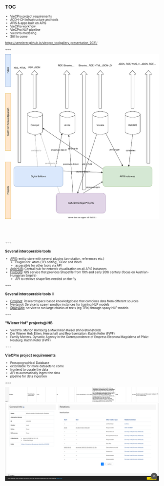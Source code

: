 ### TOC

<span style="font-size: 0.7em">

* VieCPro project requirements <!-- .element: class="fragment" -->
* ACDH-CH infrastructure and tools <!-- .element: class="fragment" -->
* APIS & apps built on APIS <!-- .element: class="fragment" -->
* VieCPro workflow <!-- .element: class="fragment" -->
* VieCPro NLP pipeline <!-- .element: class="fragment" -->
* VieCPro modelling <!-- .element: class="fragment" -->
* Still to come <!-- .element: class="fragment" -->

    
https://sennierer.github.io/viecpro_toolgallery_presentation_2021/ <!-- .element: class="fragment" -->
</span>

+++

<img class="r-stretch" style="margin-bottom:60px" src="images/acdh_tools_prosopography.svg">

+++

### Several interoperable tools

* [APIS](https://apis.acdh.oeaw.ac.at): entity store with several plugins (annotation, references etc.)
	- Plugins for: Atom (TEI editing), GDoc and Word
	- accessible for other tools via API
* [ApisHUB](https://apis-hub.acdh-dev.oeaw.ac.at/): Central hub for network visualization on all APIS instances
* [HistoGIS](https://histogis.acdh.oeaw.ac.at/): GIS service that provides Shapefile from 19th and early 20th century (focus on Austrian-Hungarian Empire)
	- API to retrieve shapefiles needed on the fly

+++

### Several interoperable tools II

* [Omnipot](https://omnipot.acdh-dev.oeaw.ac.at/): Researchspace based knowledgebase that combines data from different sources
* [Nerdpool](https://nerdpool.acdh-dev.oeaw.ac.at/): Service to spawn prodigy instances for training NLP models
* [SpacyApp](https://spacyapp.acdh-dev.oeaw.ac.at/): service to run large chunks of texts (eg TEIs) through spacy NLP models

+++

### "Wiener Hof" projects@IHB

* VieCPro: Marion Romberg & Maximilian Kaiser (Innovationsfond)
* Der Wiener Hof: Eliten, Herrschaft und Repräsentation: Katrin Keller (FWF)
* Family Matters. Dynastic Agency in the Correspondence of Empress Eleonora
Magdalena of Pfalz-Neuburg: Katrin Keller (FWF)


+++

### VieCPro project requirements

* Prosopographical Database <!-- .element: class="fragment" -->
* extendable for more datasets to come <!-- .element: class="fragment" -->
* frontend to curate the data <!-- .element: class="fragment" -->
* API to automatically ingest the data <!-- .element: class="fragment" -->
* pipeline for data ingestion <!-- .element: class="fragment" style="font-size: 1.5em; color: #a1261d" -->

+++


<img class="r-stretch" src="images/hzab_xlsx_sc.png">
<img style="margin-bottom:60px" src="images/hzab_apis_sc.png">
